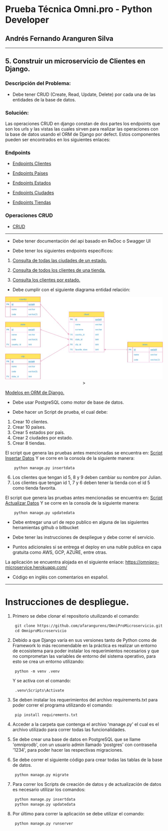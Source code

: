 #  Prueba Técnica Omni.pro - Python Developer
## Andrés Fernando Aranguren Silva
- --
## 5. Construir un microservicio de Clientes en Django.

### Descripción del Problema:

- Debe tener CRUD (Create, Read, Update, Delete) por cada una de las entidades de la base de datos.

### Solución: 
Las operaciones CRUD en django constan de dos partes los endpoints que son los urls y las vistas las cuales sirven para realizar las operaciones con la base de datos usando el ORM de Django por defect. Estos componentes pueden ser encontrados en los siguientes enlaces:
<h3>Endpoints</h3>

- <a href="https://github.com/afarangurens/OmniProMicroservicio/blob/main/API/urls.py#:~:text=)%2C-,%23%20Operaciones%20CRUD%20de%20la%20tabla%20Clientes,)%2C,-%23%20Operaciones%20CRUD%20de">Endpoints Clientes</a></h5>

- <a href="https://github.com/afarangurens/OmniProMicroservicio/blob/main/API/urls.py#:~:text=)%2C-,%23%20Operaciones%20CRUD%20de%20la%20tabla%20Pa%C3%ADses,)%2C,-%23%20Operaciones%20CRUD%20de">Endpoints Paises</a></h5>

- <a href="https://github.com/afarangurens/OmniProMicroservicio/blob/main/API/urls.py#:~:text=)%2C-,%23%20Operaciones%20CRUD%20de%20la%20tabla%20Estados,)%2C,-%23%20Operaciones%20CRUD%20de">Endpoints Estados</a></h5>

- <a href="https://github.com/afarangurens/OmniProMicroservicio/blob/main/API/urls.py#:~:text=)%2C-,%23%20Operaciones%20CRUD%20de%20la%20tabla%20Ciudades,)%2C,-%23%20Operaciones%20CRUD%20de">Endpoints Ciudades</a></h5>

- <a href="https://github.com/afarangurens/OmniProMicroservicio/blob/main/API/urls.py#:~:text=)%2C-,%23%20Operaciones%20CRUD%20de%20la%20tabla%20Tiendas,)%2C,-%23">Endpoints Tiendas</a></h5>

<h3>Operaciones CRUD</h3>

- <a href="https://github.com/afarangurens/OmniProMicroservicio/blob/main/API/views.py">CRUD</a></h5>

- --
- Debe tener documentación del api basado en ReDoc o Swagger UI

- Debe tener los siguientes endpoints específicos:
1. <a href="https://github.com/afarangurens/OmniProMicroservicio/blob/main/API/urls.py#:~:text=)%2C-,%23%20Operaciones%20CRUD%20de%20la%20tabla%20Ciudades,)%2C,-%23%20Operaciones%20CRUD%20de">Consulta de todas las ciudades de un estado.</a></h5>

2. <a href="https://github.com/afarangurens/OmniProMicroservicio/blob/main/API/urls.py#:~:text=)%2C-,%23%20Operaciones%20CRUD%20de%20la%20tabla%20Ciudades,)%2C,-%23%20Operaciones%20CRUD%20de">Consulta de todos los clientes de una tienda.</a></h5>

3. <a href="https://github.com/afarangurens/OmniProMicroservicio/blob/main/API/urls.py#:~:text=)%2C-,%23%20Operaciones%20CRUD%20de%20la%20tabla%20Ciudades,)%2C,-%23%20Operaciones%20CRUD%20de">Consulta los clientes por estado.</a></h5>


- Debe cumplir con el siguiente diagrama entidad relación:
<p align="center">
	<img src="https://github.com/afarangurens/OmniProMicroservicio/blob/main/Prueba%20OMNI.jpg">>
</p>

<a href="https://github.com/afarangurens/OmniProMicroservicio/blob/main/API/models.py">Modelos en ORM de Django.</a></h5>
- Debe usar PostgreSQL como motor de base de datos.

- Debe hacer un Script de prueba, el cual debe:
1. Crear 10 clientes.
2. Crear 10 países.
3. Crear 5 estados por país.
4. Crear 2 ciudades por estado.
5. Crear 8 tiendas.

El script que genera las pruebas antes mencionadas se encuentra en:
<a href="https://github.com/afarangurens/OmniProMicroservicio/blob/main/API/management/commands/insertdata.py"> Script Insertar Datos</a>
Y se corre en la consola de la siguiente manera:

        python manage.py insertdata

6. Los clientes que tengan id 5, 8 y 9 deben cambiar su nombre por Julian.
7. Los clientes que tengan id 1, 7 y 6 deben tener la tienda con el id 5 como tienda favorita.

El script que genera las pruebas antes mencionadas se encuentra en:
<a href="https://github.com/afarangurens/OmniProMicroservicio/blob/main/API/management/commands/insertdata.py"> Script Actualizar Datos</a>
Y se corre en la consola de la siguiente manera:

        python manage.py updatedata


- Debe entregar una url de repo publico en alguna de las siguientes herramientas github o bitbucket

- Debe tener las instrucciones de despliegue y debe correr el servicio.

- Puntos adicionales si se entrega el deploy en una nuble publica en capa gratuita como AWS, GCP, AZURE, entre otras.

La aplicación se encuentra alojada en el siguiente enlace: https://omnipro-microservice.herokuapp.com/

- Código en inglés con comentarios en español.
- --

# Instrucciones de despliegue.

1. Primero se debe clonar el repositorio utuilizando el comando:

        git clone https://github.com/afarangurens/OmniProMicroservicio.git
        cd OmniproMicroservicio

2. Debido a que Django varía en sus versiones tanto de Python como de Framework lo más recomendable en la práctica es realizar un entorno de ecosistema para poder instalar los requerimientos necesarios y que no comprometan las variables de entorno del sistema operativo, para esto se crea un entorno utilizando:

        python -m venv .venv
    Y se activa con el comando:
         
        .venv\Scripts\Activate
    
3. Se deben instalar los requerimientos del archivo requirements.txt para poder correr el programa utilizando el comando:

        pip install requirements.txt

4. Acceder a la carpeta que contenga el archivo 'manage.py' el cual es el archivo utilizado para correr todas las funcionalidades.

5. Se debe crear una base de datos en PostgreSQL que se llame 'omniprodb', con un usuario admin llamado 'postgres' con contraseña '1234', para poder hacer las respectivas migraciones.

6. Se debe correr el siguiente código para crear todas las tablas de la base de datos.

        python manage.py migrate

7. Para correr los Scripts de creación de datos y de actualización de datos es necesario utilizar los comandos:

        python manage.py insertdata
        python manage.py updatedata

8. Por último para correr la aplicación se debe utilizar el comando:

        python manage.py runserver